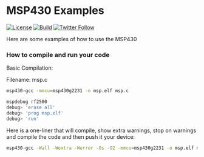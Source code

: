 # MSP430 Examples

[![License](https://img.shields.io/badge/License-Apache%202.0-blue.svg)](https://www.apache.org/licenses/LICENSE-2.0)
[![Build](https://github.com/jaredsburrows/msp-430/actions/workflows/build.yml/badge.svg)](https://github.com/jaredsburrows/msp-430/actions/workflows/build.yml)
[![Twitter Follow](https://img.shields.io/twitter/follow/jaredsburrows.svg?style=social)](https://twitter.com/jaredsburrows)

Here are some examples of how to use the MSP430

### How to compile and run your code

Basic Compilation:

Filename: msp.c

```bash
msp430-gcc -mmcu=msp430g2231 -o msp.elf msp.c

mspdebug rf2500 
debug> 'erase all' 
debug> 'prog msp.elf' 
debug> 'run'
```

Here is a one-liner that will compile, show extra warnings, stop on warnings and compile the code and then push it your device:

```bash
msp430-gcc -Wall -Wextra -Werror -Os -O2 -mmcu=msp430g2231 -o msp.elf msp.c && mspdebug rf2500 'erase all' 'prog msp.elf' 'run'
```

